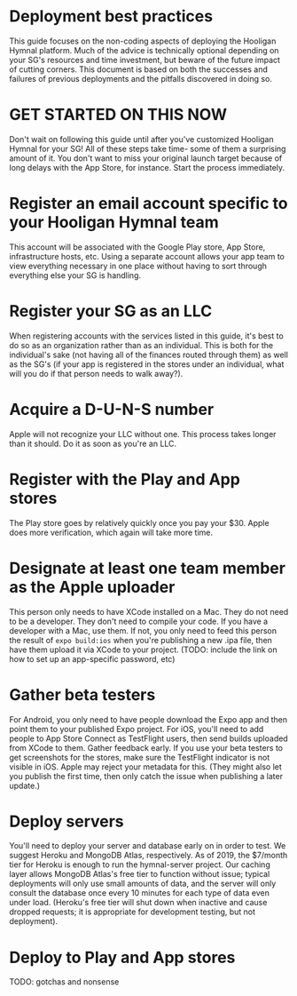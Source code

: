 # Deployment best practices

This guide focuses on the non-coding aspects of deploying the Hooligan Hymnal platform. Much of the advice is technically optional depending on your SG's resources and time investment, but beware of the future impact of cutting corners. This document is based on both the successes and failures of previous deployments and the pitfalls discovered in doing so.

# GET STARTED ON THIS NOW

Don't wait on following this guide until after you've customized Hooligan Hymnal for your SG! All of these steps take time- some of them a surprising amount of it. You don't want to miss your original launch target because of long delays with the App Store, for instance. Start the process immediately.

# Register an email account specific to your Hooligan Hymnal team

This account will be associated with the Google Play store, App Store, infrastructure hosts, etc. Using a separate account allows your app team to view everything necessary in one place without having to sort through everything else your SG is handling.

# Register your SG as an LLC

When registering accounts with the services listed in this guide, it's best to do so as an organization rather than as an individual. This is both for the individual's sake (not having all of the finances routed through them) as well as the SG's (if your app is registered in the stores under an individual, what will you do if that person needs to walk away?).

# Acquire a D-U-N-S number

Apple will not recognize your LLC without one. This process takes longer than it should. Do it as soon as you're an LLC.

# Register with the Play and App stores

The Play store goes by relatively quickly once you pay your $30. Apple does more verification, which again will take more time.

# Designate at least one team member as the Apple uploader

This person only needs to have XCode installed on a Mac. They do not need to be a developer. They don't need to compile your code. If you have a developer with a Mac, use them. If not, you only need to feed this person the result of `expo build:ios` when you're publishing a new .ipa file, then have them upload it via XCode to your project. (TODO: include the link on how to set up an app-specific password, etc)

# Gather beta testers

For Android, you only need to have people download the Expo app and then point them to your published Expo project. For iOS, you'll need to add people to App Store Connect as TestFlight users, then send builds uploaded from XCode to them. Gather feedback early. If you use your beta testers to get screenshots for the stores, make sure the TestFlight indicator is not visible in iOS. Apple may reject your metadata for this. (They might also let you publish the first time, then only catch the issue when publishing a later update.)

# Deploy servers

You'll need to deploy your server and database early on in order to test. We suggest Heroku and MongoDB Atlas, respectively. As of 2019, the $7/month tier for Heroku is enough to run the hymnal-server project. Our caching layer allows MongoDB Atlas's free tier to function without issue; typical deployments will only use small amounts of data, and the server will only consult the database once every 10 minutes for each type of data even under load. (Heroku's free tier will shut down when inactive and cause dropped requests; it is appropriate for development testing, but not deployment).

# Deploy to Play and App stores

TODO: gotchas and nonsense